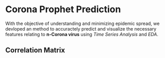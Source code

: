 # Corona Prophet Prediction

With the objective of understanding and minimizing epidemic spread, we devloped an method to accuractely predict and visualize the necessary features relating to **n-Corona virus** using *Time Series Analysis* and *EDA*.



## Correlation Matrix 
